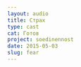 ```yaml
---
layout: audio
title: Страх
type: cast
cat: Готов
project: soedinennost
date: 2015-05-03
slug: fear
---
```

